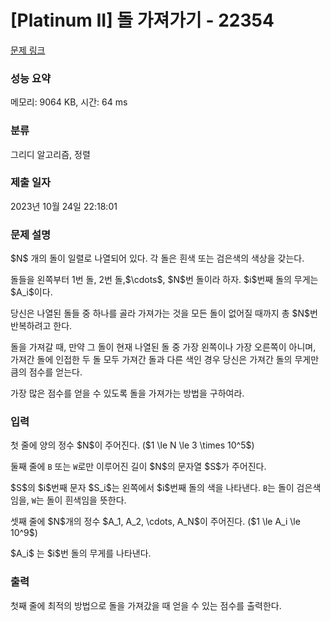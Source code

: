 # [Platinum II] 돌 가져가기 - 22354 

[문제 링크](https://www.acmicpc.net/problem/22354) 

### 성능 요약

메모리: 9064 KB, 시간: 64 ms

### 분류

그리디 알고리즘, 정렬

### 제출 일자

2023년 10월 24일 22:18:01

### 문제 설명

<p>$N$ 개의 돌이 일렬로 나열되어 있다. 각 돌은 흰색 또는 검은색의 색상을 갖는다. </p>

<p>돌들을 왼쪽부터 1번 돌, 2번 돌,$\cdots$, $N$번 돌이라 하자. $i$번째 돌의 무게는 $A_i$이다.</p>

<p>당신은 나열된 돌들 중 하나를 골라 가져가는 것을 모든 돌이 없어질 때까지 총 $N$번 반복하려고 한다.</p>

<p>돌을 가져갈 때, 만약 그 돌이 현재 나열된 돌 중 가장 왼쪽이나 가장 오른쪽이 아니며, 가져간 돌에 인접한 두 돌 모두 가져간 돌과 다른 색인 경우 당신은 가져간 돌의 무게만큼의 점수를 얻는다.</p>

<p>가장 많은 점수를 얻을 수 있도록 돌을 가져가는 방법을 구하여라.</p>

### 입력 

 <p>첫 줄에 양의 정수 $N$이 주어진다. ($1 \le N \le 3 \times 10^5$)</p>

<p>둘째 줄에 <code>B</code> 또는 <code>W</code>로만 이루어진 길이 $N$의 문자열 $S$가 주어진다.</p>

<p>$S$의 $i$번째 문자 $S_i$는 왼쪽에서 $i$번째 돌의 색을 나타낸다. <code>B</code>는 돌이 검은색임을, <code>W</code>는 돌이 흰색임을 뜻한다.</p>

<p>셋째 줄에 $N$개의 정수 $A_1, A_2, \cdots, A_N$이 주어진다. ($1 \le A_i \le 10^9$)</p>

<p>$A_i$ 는 $i$번 돌의 무게를 나타낸다. </p>

### 출력 

 <p>첫째 줄에 최적의 방법으로 돌을 가져갔을 때 얻을 수 있는 점수를 출력한다.</p>

